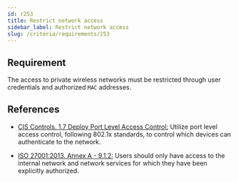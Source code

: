 ```yaml
---
id: r253
title: Restrict network access
sidebar_label: Restrict network access
slug: /criteria/requirements/253
---
```


## Requirement

The access to private wireless networks
must be restricted through user credentials
and authorized `MAC` addresses.

## References

- [CIS Controls. 1.7 Deploy Port Level Access Control:](https://www.cisecurity.org/controls/)
  Utilize port level access control,
  following 802.1x standards,
  to control which devices
  can authenticate to the network.

- [ISO 27001:2013. Annex A - 9.1.2:](https://www.iso.org/obp/ui/#iso:std:54534:en)
  Users should only have access
  to the internal network
  and network services for which
  they have been explicitly authorized.
